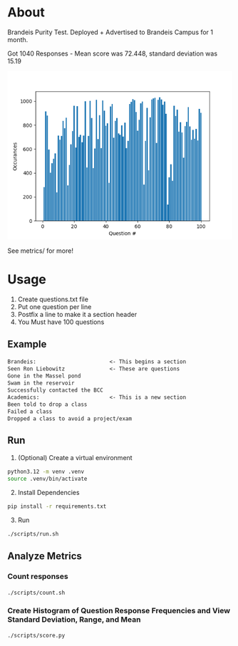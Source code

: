 # About
Brandeis Purity Test. Deployed + Advertised to Brandeis Campus for 1 month.   

Got 1040 Responses - Mean score was 72.448, standard deviation was 15.19 

![Hisogram](https://github.com/archerheffern/deisPurityTest/blob/main/metrics/1040_histogram.png?raw=True)

See metrics/ for more!

# Usage
1. Create questions.txt file
2. Put one question per line 
3. Postfix a line to make it a section header
4. You Must have 100 questions

## Example
```
Brandeis:                       <- This begins a section
Seen Ron Liebowitz              <- These are questions
Gone in the Massel pond
Swam in the reservoir
Successfully contacted the BCC
Academics:                      <- This is a new section
Been told to drop a class
Failed a class
Dropped a class to avoid a project/exam
```

## Run
1. (Optional) Create a virtual environment
```bash
python3.12 -m venv .venv
source .venv/bin/activate
```

2. Install Dependencies
```bash
pip install -r requirements.txt
```

3. Run
```bash
./scripts/run.sh
```

## Analyze Metrics
### Count responses
`./scripts/count.sh`

### Create Histogram of Question Response Frequencies and View Standard Deviation, Range, and Mean
`./scripts/score.py`
